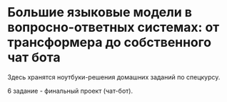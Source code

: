 # Большие языковые модели в вопросно-ответных системах: от трансформера до собственного чат бота
Здесь хранятся ноутбуки-решения домашних заданий по спецкурсу. 

6 задание - финальный проект (чат-бот).
